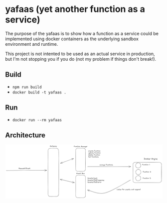 # yafaas (yet another function as a service)

The purpose of the yafaas is to show how a function as a service could be implemented using docker containers as the underlying sandbox environment and runtime.

This project is not intented to be used as an actual service in production, but I'm not stopping you if you do (not my problem if things don't break!).

## Build

- `npm run build`
- `docker build -t yafaas .`

## Run

- `docker run --rm yafaas`

## Architecture

![Alt text](architecture.png)
